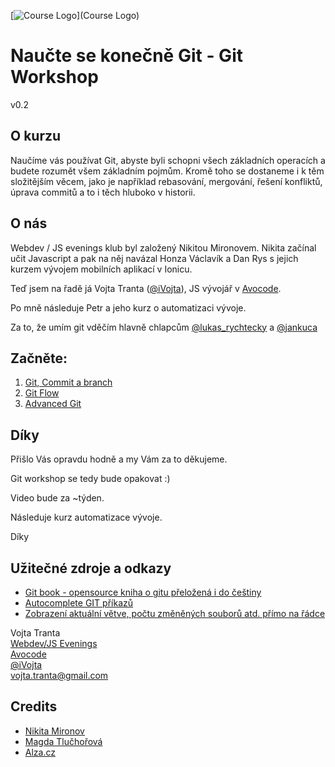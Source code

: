[![Course Logo](https://raw.githubusercontent.com/Nodonisko/git-workshop/master/logo.jpg)](Course Logo)
# Naučte se konečně Git - Git Workshop
v0.2

## O kurzu
Naučíme vás používat Git, abyste byli schopni všech základních operacích a budete rozumět všem základním pojmům.
Kromě toho se dostaneme i k těm složitějším věcem, jako je například rebasování, mergování, řešení konfliktů, úprava commitů
a to i těch hluboko v historii.

## O nás
Webdev / JS evenings klub byl založený Nikitou Mironovem. Nikita začínal učit Javascript a pak na něj navázal Honza Václavík a Dan Rys s jejich
kurzem vývojem mobilních aplikací v Ionicu.

Teď jsem na řadě já Vojta Tranta ([@iVojta](https://twitter.com/ivojta)), JS vývojář v [Avocode](https://avocode.com/).

Po mně následuje Petr a jeho kurz o automatizaci vývoje.

Za to, že umím git vděčím hlavně chlapcům [@lukas_rychtecky](https://twitter.com/lukasrychtecky) a [@jankuca](https://twitter.com/jankuca)

## Začněte:
1. [Git, Commit a branch](./commit-branch.md)
2. [Git Flow](./git-flow.md)
3. [Advanced Git](./advanced.md)

## Díky
Přišlo Vás opravdu hodně a my Vám za to děkujeme.

Git workshop se tedy bude opakovat :)

Video bude za ~týden.

Následuje kurz automatizace vývoje.

Díky

## Užitečné zdroje a odkazy
- [Git book - opensource kniha o gitu přeložená i do češtiny](https://git-scm.com/book/cs/v2)
- [Autocomplete GIT příkazů](https://github.com/bobthecow/git-flow-completion/wiki/Install-Bash-git-completion)
- [Zobrazení aktuální větve, počtu změněných souborů atd. přímo na řádce](https://github.com/magicmonty/bash-git-prompt)

Vojta Tranta<br />
[Webdev/JS Evenings](https://www.facebook.com/groups/webdevjs/?fref=ts)<br />
[Avocode](https://avocode.com/)<br />
[@iVojta](https://twitter.com/ivojta)<br />
[vojta.tranta@gmail.com](vojta.tranta@gmail.com)<br />

## Credits
- [Nikita Mironov](https://www.facebook.com/why7e?fref=hovercard)
- [Magda Tlučhořová](https://www.facebook.com/magdalena.tluchorova?fref=ts)
- [Alza.cz](https://www.alza.cz/)
